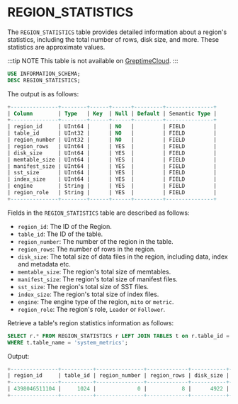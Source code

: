 # REGION_STATISTICS

The `REGION_STATISTICS` table provides detailed information about a region's statistics, including the total number of rows, disk size, and more. These statistics are approximate values.

:::tip NOTE
This table is not available on [GreptimeCloud](https://greptime.cloud/).
:::

```sql
USE INFORMATION_SCHEMA;
DESC REGION_STATISTICS;
```

The output is as follows:

```sql
+---------------+--------+------+------+---------+---------------+
| Column        | Type   | Key  | Null | Default | Semantic Type |
+---------------+--------+------+------+---------+---------------+
| region_id     | UInt64 |      | NO   |         | FIELD         |
| table_id      | UInt32 |      | NO   |         | FIELD         |
| region_number | UInt32 |      | NO   |         | FIELD         |
| region_rows   | UInt64 |      | YES  |         | FIELD         |
| disk_size     | UInt64 |      | YES  |         | FIELD         |
| memtable_size | UInt64 |      | YES  |         | FIELD         |
| manifest_size | UInt64 |      | YES  |         | FIELD         |
| sst_size      | UInt64 |      | YES  |         | FIELD         |
| index_size    | UInt64 |      | YES  |         | FIELD         |
| engine        | String |      | YES  |         | FIELD         |
| region_role   | String |      | YES  |         | FIELD         |
+---------------+--------+------+------+---------+---------------+
```

Fields in the `REGION_STATISTICS` table are described as follows:

- `region_id`: The ID of the Region.
- `table_id`: The ID of the table.
- `region_number`: The number of the region in the table.
- `region_rows`:  The number of rows in the region.
- `disk_size`:  The total size of data files in the region, including data, index and metadata etc.
- `memtable_size`: The region's total size of memtables.
- `manifest_size`: The region's total size of manifest files.
- `sst_size`: The region's total size of SST files.
- `index_size`: The region's total size of index files.
- `engine`: The engine type of the region, `mito` or `metric`.
- `region_role`: The region's role, `Leader` or `Follower`.


Retrieve a table's region statistics information as follows:

```sql
SELECT r.* FROM REGION_STATISTICS r LEFT JOIN TABLES t on r.table_id = t.table_id \
WHERE t.table_name = 'system_metrics';
```


Output:
```sql
+---------------+----------+---------------+-------------+-----------+---------------+---------------+----------+------------+--------+-------------+
| region_id     | table_id | region_number | region_rows | disk_size | memtable_size | manifest_size | sst_size | index_size | engine | region_role |
+---------------+----------+---------------+-------------+-----------+---------------+---------------+----------+------------+--------+-------------+
| 4398046511104 |     1024 |             0 |           8 |      4922 |             0 |          1338 |     3249 |        335 | mito   | Leader      |
+---------------+----------+---------------+-------------+-----------+---------------+---------------+----------+------------+--------+-------------+
```